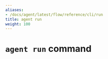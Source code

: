 ```yaml
---
aliases:
- /docs/agent/latest/flow/reference/cli/run
title: agent run
weight: 100
---
```


# `agent run` command
